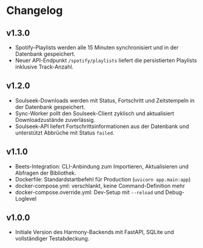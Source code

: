 # Changelog

## v1.3.0
- Spotify-Playlists werden alle 15 Minuten synchronisiert und in der Datenbank gespeichert.
- Neuer API-Endpunkt `/spotify/playlists` liefert die persistierten Playlists inklusive Track-Anzahl.

## v1.2.0
- Soulseek-Downloads werden mit Status, Fortschritt und Zeitstempeln in der Datenbank gespeichert.
- Sync-Worker pollt den Soulseek-Client zyklisch und aktualisiert Downloadzustände zuverlässig.
- Soulseek-API liefert Fortschrittsinformationen aus der Datenbank und unterstützt Abbrüche mit Status `failed`.

## v1.1.0
- Beets-Integration: CLI-Anbindung zum Importieren, Aktualisieren und Abfragen der Bibliothek.
- Dockerfile: Standardstartbefehl für Production (`uvicorn app.main:app`)
- docker-compose.yml: verschlankt, keine Command-Definition mehr
- docker-compose.override.yml: Dev-Setup mit `--reload` und Debug-Loglevel

## v1.0.0
- Initiale Version des Harmony-Backends mit FastAPI, SQLite und vollständiger Testabdeckung.
